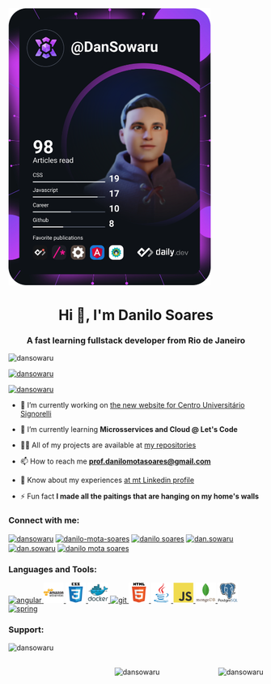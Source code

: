
<a href="https://https://github.com/DanSowaru/DanSowaru"><img src="https://github.com/DanSowaru/DanSowaru/blob/main/devcard.svg" width="400" alt="Dan Sowaru's Dev Card"/></a>

<h1 align="center">Hi 👋, I'm Danilo Soares</h1>
<h3 align="center">A fast learning fullstack developer from Rio de Janeiro</h3>

<p align="left"> <img src="https://komarev.com/ghpvc/?username=dansowaru&label=Profile%20views&color=0e75b6&style=flat" alt="dansowaru" /> </p>

<p align="left"> <a href="https://github.com/ryo-ma/github-profile-trophy"><img src="https://github-profile-trophy.vercel.app/?username=dansowaru" alt="dansowaru" /></a> </p>

<p align="left"> <a href="https://twitter.com/dansowaru" target="blank"><img src="https://img.shields.io/twitter/follow/dansowaru?logo=twitter&style=for-the-badge" alt="dansowaru" /></a> </p>

- 🔭 I’m currently working on [the new website for Centro Universitário Signorelli](https://github.com/DanSowaru/Site-Signorelli-Novo)

- 🌱 I’m currently learning **Microsservices and Cloud @ Let's Code**

- 👨‍💻 All of my projects are available at [my repositories](https://github.com/DanSowaru?tab=repositories)

- 📫 How to reach me **prof.danilomotasoares@gmail.com**

- 📄 Know about my experiences [at mt Linkedin profile](linkedin.com/in/danilo-mota-soares)

- ⚡ Fun fact **I made all the paitings that are hanging on my home's walls**

<h3 align="left">Connect with me:</h3>
<p align="left">
<a href="https://twitter.com/dansowaru" target="blank"><img align="center" src="https://raw.githubusercontent.com/rahuldkjain/github-profile-readme-generator/master/src/images/icons/Social/twitter.svg" alt="dansowaru" height="30" width="40" /></a>
<a href="https://linkedin.com/in/danilo-mota-soares" target="blank"><img align="center" src="https://raw.githubusercontent.com/rahuldkjain/github-profile-readme-generator/master/src/images/icons/Social/linked-in-alt.svg" alt="danilo-mota-soares" height="30" width="40" /></a>
<a href="https://stackoverflow.com/users/danilo soares" target="blank"><img align="center" src="https://raw.githubusercontent.com/rahuldkjain/github-profile-readme-generator/master/src/images/icons/Social/stack-overflow.svg" alt="danilo soares" height="30" width="40" /></a>
<a href="https://fb.com/dan.sowaru" target="blank"><img align="center" src="https://raw.githubusercontent.com/rahuldkjain/github-profile-readme-generator/master/src/images/icons/Social/facebook.svg" alt="dan.sowaru" height="30" width="40" /></a>
<a href="https://instagram.com/dan.sowaru" target="blank"><img align="center" src="https://raw.githubusercontent.com/rahuldkjain/github-profile-readme-generator/master/src/images/icons/Social/instagram.svg" alt="dan.sowaru" height="30" width="40" /></a>
<a href="https://www.youtube.com/c/danilo mota soares" target="blank"><img align="center" src="https://raw.githubusercontent.com/rahuldkjain/github-profile-readme-generator/master/src/images/icons/Social/youtube.svg" alt="danilo mota soares" height="30" width="40" /></a>
</p>

<h3 align="left">Languages and Tools:</h3>
<p align="left"> <a href="https://angular.io" target="_blank" rel="noreferrer"> <img src="https://angular.io/assets/images/logos/angular/angular.svg" alt="angular" width="40" height="40"/> </a> <a href="https://aws.amazon.com" target="_blank" rel="noreferrer"> <img src="https://raw.githubusercontent.com/devicons/devicon/master/icons/amazonwebservices/amazonwebservices-original-wordmark.svg" alt="aws" width="40" height="40"/> </a> <a href="https://www.w3schools.com/css/" target="_blank" rel="noreferrer"> <img src="https://raw.githubusercontent.com/devicons/devicon/master/icons/css3/css3-original-wordmark.svg" alt="css3" width="40" height="40"/> </a> <a href="https://www.docker.com/" target="_blank" rel="noreferrer"> <img src="https://raw.githubusercontent.com/devicons/devicon/master/icons/docker/docker-original-wordmark.svg" alt="docker" width="40" height="40"/> </a> <a href="https://git-scm.com/" target="_blank" rel="noreferrer"> <img src="https://www.vectorlogo.zone/logos/git-scm/git-scm-icon.svg" alt="git" width="40" height="40"/> </a> <a href="https://www.w3.org/html/" target="_blank" rel="noreferrer"> <img src="https://raw.githubusercontent.com/devicons/devicon/master/icons/html5/html5-original-wordmark.svg" alt="html5" width="40" height="40"/> </a> <a href="https://www.java.com" target="_blank" rel="noreferrer"> <img src="https://raw.githubusercontent.com/devicons/devicon/master/icons/java/java-original.svg" alt="java" width="40" height="40"/> </a> <a href="https://developer.mozilla.org/en-US/docs/Web/JavaScript" target="_blank" rel="noreferrer"> <img src="https://raw.githubusercontent.com/devicons/devicon/master/icons/javascript/javascript-original.svg" alt="javascript" width="40" height="40"/> </a> <a href="https://www.mongodb.com/" target="_blank" rel="noreferrer"> <img src="https://raw.githubusercontent.com/devicons/devicon/master/icons/mongodb/mongodb-original-wordmark.svg" alt="mongodb" width="40" height="40"/> </a> <a href="https://www.postgresql.org" target="_blank" rel="noreferrer"> <img src="https://raw.githubusercontent.com/devicons/devicon/master/icons/postgresql/postgresql-original-wordmark.svg" alt="postgresql" width="40" height="40"/> </a> <a href="https://spring.io/" target="_blank" rel="noreferrer"> <img src="https://www.vectorlogo.zone/logos/springio/springio-icon.svg" alt="spring" width="40" height="40"/> </a> </p>

<h3 align="left">Support:</h3>
<p><a href="https://ko-fi.com/dansowaru"> <img align="left" src="https://cdn.ko-fi.com/cdn/kofi3.png?v=3" height="50" width="210" alt="dansowaru" /></a></p><br><br>

<p><img align="left" src="https://github-readme-stats.vercel.app/api/top-langs?username=dansowaru&show_icons=true&locale=en&layout=compact" alt="dansowaru" /></p>

<p>&nbsp;<img align="right" src="https://github-readme-stats.vercel.app/api?username=dansowaru&show_icons=true&locale=en" alt="dansowaru" /></p>
